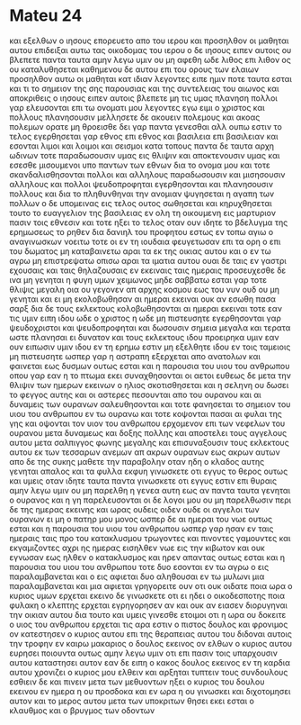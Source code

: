 # Mateu 24
και εξελθων ο ιησους επορευετο απο του ιερου και προσηλθον οι μαθηται αυτου επιδειξαι αυτω τας οικοδομας του ιερου
ο δε ιησους ειπεν αυτοις ου βλεπετε παντα ταυτα αμην λεγω υμιν ου μη αφεθη ωδε λιθος επι λιθον ος ου καταλυθησεται
καθημενου δε αυτου επι του ορους των ελαιων προσηλθον αυτω οι μαθηται κατ ιδιαν λεγοντες ειπε ημιν ποτε ταυτα εσται και τι το σημειον της σης παρουσιας και της συντελειας του αιωνος
και αποκριθεις ο ιησους ειπεν αυτοις βλεπετε μη τις υμας πλανηση
πολλοι γαρ ελευσονται επι τω ονοματι μου λεγοντες εγω ειμι ο χριστος και πολλους πλανησουσιν
μελλησετε δε ακουειν πολεμους και ακοας πολεμων ορατε μη θροεισθε δει γαρ παντα γενεσθαι αλλ ουπω εστιν το τελος
εγερθησεται γαρ εθνος επι εθνος και βασιλεια επι βασιλειαν και εσονται λιμοι και λοιμοι και σεισμοι κατα τοπους
παντα δε ταυτα αρχη ωδινων
τοτε παραδωσουσιν υμας εις θλιψιν και αποκτενουσιν υμας και εσεσθε μισουμενοι υπο παντων των εθνων δια το ονομα μου
και τοτε σκανδαλισθησονται πολλοι και αλληλους παραδωσουσιν και μισησουσιν αλληλους
και πολλοι ψευδοπροφηται εγερθησονται και πλανησουσιν πολλους
και δια το πληθυνθηναι την ανομιαν ψυγησεται η αγαπη των πολλων
ο δε υπομεινας εις τελος ουτος σωθησεται
και κηρυχθησεται τουτο το ευαγγελιον της βασιλειας εν ολη τη οικουμενη εις μαρτυριον πασιν τοις εθνεσιν και τοτε ηξει το τελος
οταν ουν ιδητε το βδελυγμα της ερημωσεως το ρηθεν δια δανιηλ του προφητου εστως εν τοπω αγιω ο αναγινωσκων νοειτω
τοτε οι εν τη ιουδαια φευγετωσαν επι τα ορη
ο επι του δωματος μη καταβαινετω αραι τα εκ της οικιας αυτου 
και ο εν τω αγρω μη επιστρεψατω οπισω αραι τα ιματια αυτου
ουαι δε ταις εν γαστρι εχουσαις και ταις θηλαζουσαις εν εκειναις ταις ημεραις
προσευχεσθε δε ινα μη γενηται η φυγη υμων χειμωνος μηδε σαββατω 
εσται γαρ τοτε θλιψις μεγαλη οια ου γεγονεν απ αρχης κοσμου εως του νυν ουδ ου μη γενηται
και ει μη εκολοβωθησαν αι ημεραι εκειναι ουκ αν εσωθη πασα σαρξ δια δε τους εκλεκτους κολοβωθησονται αι ημεραι εκειναι
τοτε εαν τις υμιν ειπη ιδου ωδε ο χριστος η ωδε μη πιστευσητε
εγερθησονται γαρ ψευδοχριστοι και ψευδοπροφηται και δωσουσιν σημεια μεγαλα και τερατα ωστε πλανησαι ει δυνατον και τους εκλεκτους
ιδου προειρηκα υμιν 
εαν ουν ειπωσιν υμιν ιδου εν τη ερημω εστιν μη εξελθητε ιδου εν τοις ταμειοις μη πιστευσητε
ωσπερ γαρ η αστραπη εξερχεται απο ανατολων και φαινεται εως δυσμων ουτως εσται και η παρουσια του υιου του ανθρωπου
οπου γαρ εαν η το πτωμα εκει συναχθησονται οι αετοι
ευθεως δε μετα την θλιψιν των ημερων εκεινων ο ηλιος σκοτισθησεται και η σεληνη ου δωσει το φεγγος αυτης και οι αστερες πεσουνται απο του ουρανου και αι δυναμεις των ουρανων σαλευθησονται 
και τοτε φανησεται το σημειον του υιου του ανθρωπου εν τω ουρανω και τοτε κοψονται πασαι αι φυλαι της γης και οψονται τον υιον του ανθρωπου ερχομενον επι των νεφελων του ουρανου μετα δυναμεως και δοξης πολλης 
και αποστελει τους αγγελους αυτου μετα σαλπιγγος φωνης μεγαλης και επισυναξουσιν τους εκλεκτους αυτου εκ των τεσσαρων ανεμων απ ακρων ουρανων εως ακρων αυτων 
απο δε της συκης μαθετε την παραβολην οταν ηδη ο κλαδος αυτης γενηται απαλος και τα φυλλα εκφυη γινωσκετε οτι εγγυς το θερος 
ουτως και υμεις οταν ιδητε ταυτα παντα γινωσκετε οτι εγγυς εστιν επι θυραις 
αμην λεγω υμιν ου μη παρελθη η γενεα αυτη εως αν παντα ταυτα γενηται 
ο ουρανος και η γη παρελευσονται οι δε λογοι μου ου μη παρελθωσιν 
περι δε της ημερας εκεινης και ωρας ουδεις οιδεν ουδε οι αγγελοι των ουρανων ει μη ο πατηρ μου μονος 
ωσπερ δε αι ημεραι του νωε ουτως εσται και η παρουσια του υιου του ανθρωπου
ωσπερ γαρ ησαν εν ταις ημεραις ταις προ του κατακλυσμου τρωγοντες και πινοντες γαμουντες και εκγαμιζοντες αχρι ης ημερας εισηλθεν νωε εις την κιβωτον
και ουκ εγνωσαν εως ηλθεν ο κατακλυσμος και ηρεν απαντας ουτως εσται και η παρουσια του υιου του ανθρωπου 
τοτε δυο εσονται εν τω αγρω ο εις παραλαμβανεται και ο εις αφιεται
δυο αληθουσαι εν τω μυλωνι μια παραλαμβανεται και μια αφιεται
γρηγορειτε ουν οτι ουκ οιδατε ποια ωρα ο κυριος υμων ερχεται
εκεινο δε γινωσκετε οτι ει ηδει ο οικοδεσποτης ποια φυλακη ο κλεπτης ερχεται εγρηγορησεν αν και ουκ αν ειασεν διορυγηναι την οικιαν αυτου
δια τουτο και υμεις γινεσθε ετοιμοι οτι η ωρα ου δοκειτε ο υιος του ανθρωπου ερχεται
τις αρα εστιν ο πιστος δουλος και φρονιμος ον κατεστησεν ο κυριος αυτου επι της θεραπειας αυτου του διδοναι αυτοις την τροφην εν καιρω
μακαριος ο δουλος εκεινος ον ελθων ο κυριος αυτου ευρησει ποιουντα ουτως
αμην λεγω υμιν οτι επι πασιν τοις υπαρχουσιν αυτου καταστησει αυτον
εαν δε ειπη ο κακος δουλος εκεινος εν τη καρδια αυτου χρονιζει ο κυριος μου ελθειν
και αρξηται τυπτειν τους συνδουλους εσθιειν δε και πινειν μετα των μεθυοντων
ηξει ο κυριος του δουλου εκεινου εν ημερα η ου προσδοκα και εν ωρα η ου γινωσκει
και διχοτομησει αυτον και το μερος αυτου μετα των υποκριτων θησει εκει εσται ο κλαυθμος και ο βρυγμος των οδοντων
